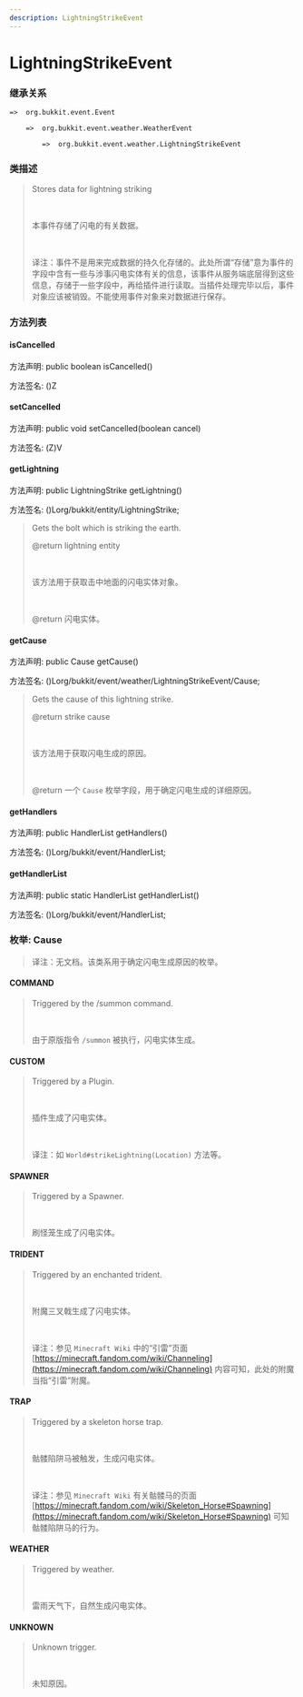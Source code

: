 ```yaml
---
description: LightningStrikeEvent
---
```


# LightningStrikeEvent

### 继承关系

    =>  org.bukkit.event.Event

        =>  org.bukkit.event.weather.WeatherEvent

            =>  org.bukkit.event.weather.LightningStrikeEvent

### 类描述

> Stores data for lightning striking
> 
> <br>
> 
> 本事件存储了闪电的有关数据。
> 
> <br>
> 
> 译注：事件不是用来完成数据的持久化存储的。此处所谓“存储”意为事件的字段中含有一些与涉事闪电实体有关的信息，该事件从服务端底层得到这些信息，存储于一些字段中，再给插件进行读取。当插件处理完毕以后，事件对象应该被销毁。不能使用事件对象来对数据进行保存。

### 方法列表

#### isCancelled

方法声明: public boolean isCancelled()

方法签名: ()Z

#### setCancelled

方法声明: public void setCancelled(boolean cancel)

方法签名: (Z)V

#### getLightning

方法声明: public LightningStrike getLightning()

方法签名: ()Lorg/bukkit/entity/LightningStrike;

> Gets the bolt which is striking the earth.
> 
> @return lightning entity
> 
> <br>
> 
> 该方法用于获取击中地面的闪电实体对象。
> 
> <br>
> 
> @return 闪电实体。

#### getCause

方法声明: public Cause getCause()

方法签名: ()Lorg/bukkit/event/weather/LightningStrikeEvent/Cause;

> Gets the cause of this lightning strike.
> 
> @return strike cause
> 
> <br>
> 
> 该方法用于获取闪电生成的原因。
> 
> <br>
> 
> @return 一个 `Cause` 枚举字段，用于确定闪电生成的详细原因。

#### getHandlers

方法声明: public HandlerList getHandlers()

方法签名: ()Lorg/bukkit/event/HandlerList;

#### getHandlerList

方法声明: public static HandlerList getHandlerList()

方法签名: ()Lorg/bukkit/event/HandlerList;

### 枚举: Cause

> 译注：无文档。该类系用于确定闪电生成原因的枚举。

#### COMMAND

> Triggered by the /summon command.
> 
> <br>
> 
> 由于原版指令 `/summon` 被执行，闪电实体生成。

#### CUSTOM

> Triggered by a Plugin.
> 
> <br>
> 
> 插件生成了闪电实体。
> 
> <br>
> 
> 译注：如 `World#strikeLightning(Location)` 方法等。

#### SPAWNER

> Triggered by a Spawner.
> 
> <br>
> 
> 刷怪笼生成了闪电实体。

#### TRIDENT

> Triggered by an enchanted trident.
> 
> <br>
> 
> 附魔三叉戟生成了闪电实体。
> 
> <br>
> 
> 译注：参见 `Minecraft Wiki` 中的“引雷”页面 [https://minecraft.fandom.com/wiki/Channeling](https://minecraft.fandom.com/wiki/Channeling) 内容可知，此处的附魔当指“引雷”附魔。

#### TRAP

> Triggered by a skeleton horse trap.
> 
> <br>
> 
> 骷髅陷阱马被触发，生成闪电实体。
> 
> <br>
> 
> 译注：参见 `Minecraft Wiki` 有关骷髅马的页面 [https://minecraft.fandom.com/wiki/Skeleton_Horse#Spawning](https://minecraft.fandom.com/wiki/Skeleton_Horse#Spawning) 可知骷髅陷阱马的行为。

#### WEATHER

> Triggered by weather.
> 
> <br>
> 
> 雷雨天气下，自然生成闪电实体。

#### UNKNOWN

> Unknown trigger.
> 
> <br>
> 
> 未知原因。